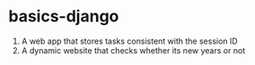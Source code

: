 # basics-django

1) A web app that stores tasks consistent with the session ID
2) A dynamic website that checks whether its new years or not
